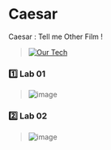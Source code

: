 # Caesar

Caesar : Tell me Other Film !

> [![Our Tech](https://skillicons.dev/icons?i=python)](https://skillicons.dev)

### :one: Lab 01
> ![image](https://github.com/user-attachments/assets/dcac6a43-273f-4347-b4be-4878ead7012a)

### :two: Lab 02
> ![image](https://github.com/user-attachments/assets/0ab9df95-4e84-49bb-b428-42faf40ed938)